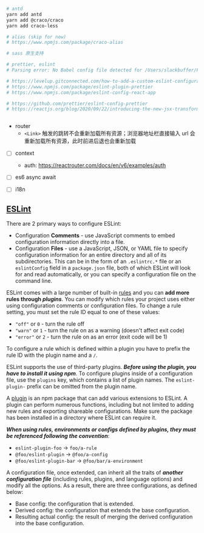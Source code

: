 
```bash
# antd
yarn add antd
yarn add @craco/craco
yarn add craco-less

# alias (skip for now)
# https://www.npmjs.com/package/craco-alias

# sass 原生支持

# prettier, eslint
# Parsing error: No Babel config file detected for /Users/slackbuffer/Projects/defi/chosenweb/src/containers/App.jsx. Either disable config file checking with requireConfigFile: false, or configure Babel so that it can find the config files.       https://tjaddison.com/blog/2021/03/updating-babel-eslint-to-babeleslint-parser-for-react-apps/

# https://levelup.gitconnected.com/how-to-add-a-custom-eslint-configuration-to-a-create-react-app-project-aea3f7c1d7af
# https://www.npmjs.com/package/eslint-plugin-prettier
# https://www.npmjs.com/package/eslint-config-react-app

# https://github.com/prettier/eslint-config-prettier
# https://reactjs.org/blog/2020/09/22/introducing-the-new-jsx-transform.html#eslint



```


- router
    - `<Link>` 触发的跳转不会重新加载所有资源；浏览器地址栏直接输入 url 会重新加载所有资源，此时前进后退也会重新加载

- [ ] context
    - auth: https://reactrouter.com/docs/en/v6/examples/auth

- [ ] es6 async await

- [ ] i18n

## [ESLint](https://eslint.org/docs/user-guide/getting-started)

There are 2 primary ways to configure ESLint:
- Configuration **Comments** - use JavaScript comments to embed configuration information directly into a file.
- Configuration **Files** - use a JavaScript, JSON, or YAML file to specify configuration information for an entire directory and all of its subdirectories. This can be in the form of an `.eslintrc.*` file or an `eslintConfig` field in a `package.json` file, both of which ESLint will look for and read automatically, or you can specify a configuration file on the command line.

ESLint comes with a large number of built-in [rules](https://eslint.org/docs/user-guide/configuring/rules) and you can **add more rules through *plugins***. You can modify which rules your project uses either using configuration comments or configuration files. To change a rule setting, you must set the rule ID equal to one of these values:
- `"off"` or `0` - turn the rule off
- `"warn"` or `1` - turn the rule on as a warning (doesn't affect exit code)
- `"error"` or `2` - turn the rule on as an error (exit code will be 1)

To configure a rule which is defined within a plugin you have to prefix the rule ID with the plugin name and a `/`.


ESLint supports the use of third-party plugins. ***Before using the plugin, you have to install it using npm***. To configure plugins inside of a configuration file, use the `plugins` key, which contains a list of plugin names. The `eslint-plugin-` prefix can be omitted from the plugin name.

A [plugin](https://eslint.org/docs/user-guide/configuring/configuration-files#using-a-configuration-from-a-plugin) is an npm package that can add various extensions to ESLint. A plugin can perform numerous functions, including but not limited to adding new rules and exporting shareable configurations. Make sure the package has been installed in a directory where ESLint can require it.

***When using rules, environments or configs defined by plugins, they must be referenced following the convention***:
- `eslint-plugin-foo` → `foo/a-rule`
- `@foo/eslint-plugin` → `@foo/a-config`
- `@foo/eslint-plugin-bar` → `@foo/bar/a-environment`


A configuration file, once extended, can inherit all the traits of ***another configuration file*** (including rules, plugins, and language options) and modify all the options. As a result, there are three configurations, as defined below:
- Base config: the configuration that is extended.
- Derived config: the configuration that extends the base configuration.
- Resulting actual config: the result of merging the derived configuration into the base configuration.
